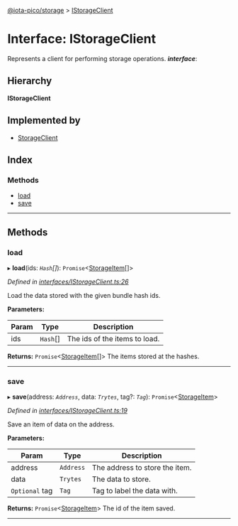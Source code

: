 [@iota-pico/storage](../README.md) > [IStorageClient](../interfaces/istorageclient.md)

# Interface: IStorageClient

Represents a client for performing storage operations.
*__interface__*: 

## Hierarchy

**IStorageClient**

## Implemented by

* [StorageClient](../classes/storageclient.md)

## Index

### Methods

* [load](istorageclient.md#load)
* [save](istorageclient.md#save)

---

## Methods

<a id="load"></a>

###  load

▸ **load**(ids: *`Hash`[]*): `Promise`<[StorageItem](../classes/storageitem.md)[]>

*Defined in [interfaces/IStorageClient.ts:26](https://github.com/iota-pico/storage/blob/9579284/src/interfaces/IStorageClient.ts#L26)*

Load the data stored with the given bundle hash ids.

**Parameters:**

| Param | Type | Description |
| ------ | ------ | ------ |
| ids | `Hash`[] |  The ids of the items to load. |

**Returns:** `Promise`<[StorageItem](../classes/storageitem.md)[]>
The items stored at the hashes.

___
<a id="save"></a>

###  save

▸ **save**(address: *`Address`*, data: *`Trytes`*, tag?: *`Tag`*): `Promise`<[StorageItem](../classes/storageitem.md)>

*Defined in [interfaces/IStorageClient.ts:19](https://github.com/iota-pico/storage/blob/9579284/src/interfaces/IStorageClient.ts#L19)*

Save an item of data on the address.

**Parameters:**

| Param | Type | Description |
| ------ | ------ | ------ |
| address | `Address` |  The address to store the item. |
| data | `Trytes` |  The data to store. |
| `Optional` tag | `Tag` |  Tag to label the data with. |

**Returns:** `Promise`<[StorageItem](../classes/storageitem.md)>
The id of the item saved.

___

